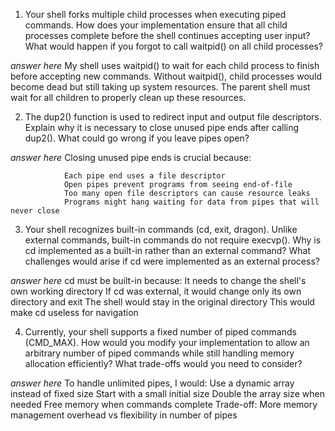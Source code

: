 1. Your shell forks multiple child processes when executing piped commands. How does your implementation ensure that all child processes complete before the shell continues accepting user input? What would happen if you forgot to call waitpid() on all child processes?

_answer here_ My shell uses waitpid() to wait for each child process to finish before accepting new commands. Without waitpid(), child processes would become dead but still taking up system resources. The parent shell must wait for all children to properly clean up these resources.

2. The dup2() function is used to redirect input and output file descriptors. Explain why it is necessary to close unused pipe ends after calling dup2(). What could go wrong if you leave pipes open?

_answer here_ Closing unused pipe ends is crucial because:

                Each pipe end uses a file descriptor
                Open pipes prevent programs from seeing end-of-file
                Too many open file descriptors can cause resource leaks
                Programs might hang waiting for data from pipes that will never close

3. Your shell recognizes built-in commands (cd, exit, dragon). Unlike external commands, built-in commands do not require execvp(). Why is cd implemented as a built-in rather than an external command? What challenges would arise if cd were implemented as an external process?

_answer here_ cd must be built-in because:
                It needs to change the shell's own working directory
                If cd was external, it would change only its own directory and exit
                The shell would stay in the original directory
                This would make cd useless for navigation

4. Currently, your shell supports a fixed number of piped commands (CMD_MAX). How would you modify your implementation to allow an arbitrary number of piped commands while still handling memory allocation efficiently? What trade-offs would you need to consider?

_answer here_ To handle unlimited pipes, I would:
                Use a dynamic array instead of fixed size
                Start with a small initial size
                Double the array size when needed
                Free memory when commands complete Trade-off: More memory management overhead vs flexibility in number of pipes
